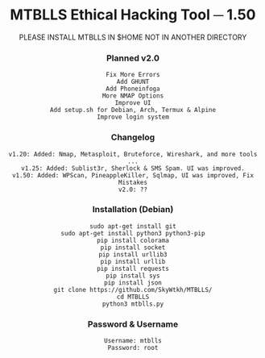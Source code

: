 <div align="center">
  <h1>MTBLLS Ethical Hacking Tool ─ 1.50</h1>
  PLEASE INSTALL MTBLLS IN $HOME NOT IN ANOTHER DIRECTORY
  
<h3>Planned v2.0</h3>
  
```
Fix More Errors
Add GHUNT
Add Phoneinfoga
More NMAP Options
Improve UI
Add setup.sh for Debian, Arch, Termux & Alpine
Improve login system
```
  
  <h3>Changelog</h3>
  
```
v1.20: Added: Nmap, Metasploit, Bruteforce, Wireshark, and more tools ...
v1.25: Added: Sublist3r, Sherlock & SMS Spam. UI was improved.
v1.50: Added: WPScan, PineappleKiller, Sqlmap, UI was improved, Fix Mistakes
v2.0: ??
```
  <h3>Installation (Debian)</h3>

```
sudo apt-get install git
sudo apt-get install python3 python3-pip
pip install colorama
pip install socket
pip install urllib3
pip install urllib
pip install requests
pip install sys
pip install json
git clone https://github.com/SkyWtkh/MTBLLS/
cd MTBLLS
python3 mtblls.py
```

  <h3>Password & Username</h3>
  
```
Username: mtblls
Password: root
```


